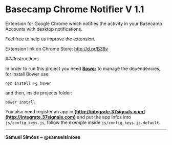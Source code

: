 # Basecamp Chrome Notifier V 1.1

Extension for Google Chrome which notifies the activity in your Basecamp Accounts with desktop notifications.

Feel free to help us improve the extension.

Extension link on Chrome Store: http://d.pr/B38v

###Instructions

In order to run this project you need **[Bower](http://https://github.com/bower/bower)** to manage the dependencies, for install Bower use:

```npm install -g bower```

and then, inside projects folder:

```bower install```

You also need register an app in **[http://integrate.37signals.com](http://integrate.37signals.com)**  and put the app infos into `js/config_keys.js`, follow the exemple inside `js/config_keys.js.default`.


-----------------------------------------

**Samuel Simões ~ @samuelsimoes**
